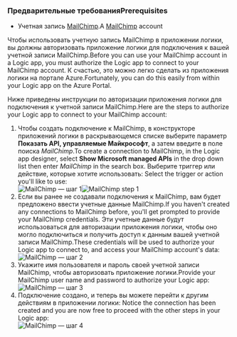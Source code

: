 ### <a name="prerequisites"></a><span data-ttu-id="80d3b-101">Предварительные требования</span><span class="sxs-lookup"><span data-stu-id="80d3b-101">Prerequisites</span></span>
* <span data-ttu-id="80d3b-102">Учетная запись [MailChimp](https://www.MailChimp.com/).</span><span class="sxs-lookup"><span data-stu-id="80d3b-102">A [MailChimp](https://www.MailChimp.com/) account</span></span> 

<span data-ttu-id="80d3b-103">Чтобы использовать учетную запись MailChimp в приложении логики, вы должны авторизовать приложение логики для подключения к вашей учетной записи MailChimp.</span><span class="sxs-lookup"><span data-stu-id="80d3b-103">Before you can use your MailChimp account in a Logic app, you must authorize the Logic app to connect to your MailChimp account.</span></span> <span data-ttu-id="80d3b-104">К счастью, это можно легко сделать из приложения логики на портале Azure.</span><span class="sxs-lookup"><span data-stu-id="80d3b-104">Fortunately, you can do this easily from within your Logic app on the Azure Portal.</span></span> 

<span data-ttu-id="80d3b-105">Ниже приведены инструкции по авторизации приложения логики для подключения к учетной записи MailChimp.</span><span class="sxs-lookup"><span data-stu-id="80d3b-105">Here are the steps to authorize your Logic app to connect to your MailChimp account:</span></span>

1. <span data-ttu-id="80d3b-106">Чтобы создать подключение к MailChimp, в конструкторе приложений логики в раскрывающемся списке выберите параметр **Показать API, управляемые Майкрософт**, а затем введите в поле поиска *MailChimp*.</span><span class="sxs-lookup"><span data-stu-id="80d3b-106">To create a connection to MailChimp, in the Logic app designer, select **Show Microsoft managed APIs** in the drop down list then enter *MailChimp* in the search box.</span></span> <span data-ttu-id="80d3b-107">Выберите триггер или действие, которые хотите использовать: </span><span class="sxs-lookup"><span data-stu-id="80d3b-107">Select the trigger or action you'll like to use:</span></span>  
   <span data-ttu-id="80d3b-108">![MailChimp — шаг 1](./media/connectors-create-api-mailchimp/mailchimp-1.png)</span><span class="sxs-lookup"><span data-stu-id="80d3b-108">![MailChimp step 1](./media/connectors-create-api-mailchimp/mailchimp-1.png)</span></span>
2. <span data-ttu-id="80d3b-109">Если вы ранее не создавали подключения к MailChimp, вам будет предложено ввести учетные данные MailChimp.</span><span class="sxs-lookup"><span data-stu-id="80d3b-109">If you haven't created any connections to MailChimp before, you'll get prompted to provide your MailChimp credentials.</span></span> <span data-ttu-id="80d3b-110">Эти учетные данные будут использоваться для авторизации приложения логики, чтобы оно могло подключиться и получить доступ к данным вашей учетной записи MailChimp.</span><span class="sxs-lookup"><span data-stu-id="80d3b-110">These credentials will be used to authorize your Logic app to connect to, and access your MailChimp account's data:</span></span>  
   ![MailChimp — шаг 2](./media/connectors-create-api-mailchimp/mailchimp-2.png)
3. <span data-ttu-id="80d3b-112">Укажите имя пользователя и пароль своей учетной записи MailChimp, чтобы авторизовать приложение логики.</span><span class="sxs-lookup"><span data-stu-id="80d3b-112">Provide your MailChimp user name and password to authorize your Logic app:</span></span>  
   ![MailChimp — шаг 3](./media/connectors-create-api-mailchimp/mailchimp-3.png)   
4. <span data-ttu-id="80d3b-114">Подключение создано, и теперь вы можете перейти к другим действиям в приложении логики: </span><span class="sxs-lookup"><span data-stu-id="80d3b-114">Notice the connection has been created and you are now free to proceed with the other steps in your Logic app:</span></span>  
   ![MailChimp — шаг 4](./media/connectors-create-api-mailchimp/mailchimp-4.png)

